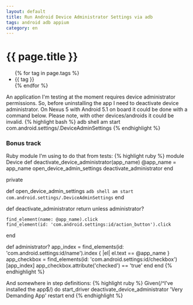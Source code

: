 ```yaml
---
layout: default
title: Run Android Device Administrator Settings via adb
tags: android adb appium
category: en
---
```


# {{ page.title }}
<ul class="tags">
  {% for tag in page.tags %}
  <li>{{ tag }}</li>
  {% endfor %}
</ul>

An application I'm testing at the moment requires device administrator permissions. So, before uninstalling the app I need to deactivate device administrator.
On Nexus 5 with Android 5.1 on board it could be done with a command below. Please note, with other devices/androids it could be invalid.
{% highlight bash %}
adb shell am start com.android.settings/.DeviceAdminSettings
{% endhighlight %}

### Bonus track

Ruby module I'm using to do that from tests:
{% highlight ruby %}
module Device
  def deactivate_device_administrator(app_name)
    @app_name = app_name
    open_device_admin_settings
    deactivate_administrator
  end

  private

  def open_device_admin_settings
    `adb shell am start com.android.settings/.DeviceAdminSettings`
  end

  def deactivate_administrator
    return unless administrator?

    find_element(name: @app_name).click
    find_element(id: 'com.android.settings:id/action_button').click
  end

  def administrator?
    app_index = find_elements(id: 'com.android.settings:id/name').index { |el| el.text == @app_name }
    app_checkbox = find_elements(id: 'com.android.settings:id/checkbox')[app_index]
    app_checkbox.attribute('checked') == 'true'
  end
end
{% endhighlight %}

And somewhere in step definitions:
{% highlight ruby %}
Given(/^I've installed the app$/) do
  start_driver
  deactivate_device_administrator 'Very Demanding App'
  restart
end
{% endhighlight %}
